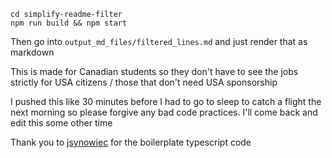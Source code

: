 ```
cd simplify-readme-filter
npm run build && npm start
```

Then go into `output_md_files/filtered_lines.md` and just render that as markdown

This is made for Canadian students so they don't have to see the jobs strictly for USA citizens / those that don't need USA sponsorship

I pushed this like 30 minutes before I had to go to sleep to catch a flight the next morning so please forgive any bad code practices. I'll come back and edit this some other time

Thank you to [jsynowiec](https://github.com/jsynowiec/node-typescript-boilerplate) for the boilerplate typescript code
